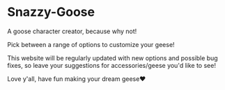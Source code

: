 # Snazzy-Goose
A goose character creator, because why not!

Pick between a range of options to customize your geese! 

This website will be regularly updated with new options and possible bug fixes, so leave your suggestions for accessories/geese you'd like to see!

Love y'all, have fun making your dream geese❤️ 
